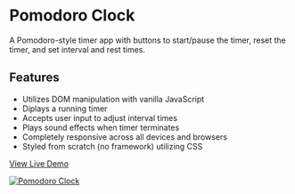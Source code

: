 # Pomodoro Clock

A Pomodoro-style timer app with buttons to start/pause the timer, reset the timer, and set interval and rest times.

## Features

* Utilizes DOM manipulation with vanilla JavaScript
* Diplays a running timer
* Accepts user input to adjust interval times
* Plays sound effects when timer terminates
* Completely responsive across all devices and browsers
* Styled from scratch (no framework) utilizing CSS

<a href="https://oscarfabiani.com/pomodoro-clock/">View Live Demo</a>

<a href="https://oscarfabiani.com/pomodoro-clock/"><img src="https://oscarfabiani.com/assets/pomodoro-clock-screenshot.png" title="Pomodoro Clock" alt="Pomodoro Clock"></a>
